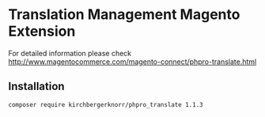 # Translation Management Magento Extension

For detailed information please check http://www.magentocommerce.com/magento-connect/phpro-translate.html

## Installation

`composer require kirchbergerknorr/phpro_translate 1.1.3`
